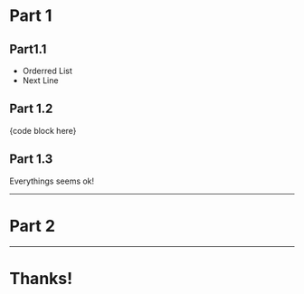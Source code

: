 # Part 1

## Part1.1

- Orderred List
- Next Line

## Part 1.2

{code block here}

## Part 1.3

Everythings seems ok!

---

# Part 2

---

# Thanks!

